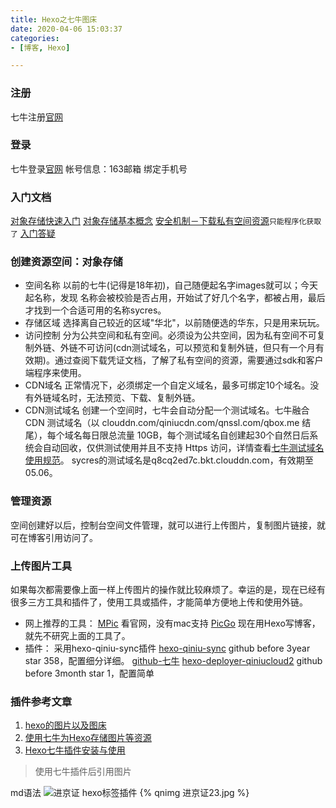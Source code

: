 ```yaml
---
title: Hexo之七牛图床
date: 2020-04-06 15:03:37
categories:
- [博客, Hexo]

---
```


### 注册
七牛注册[官网](https://portal.qiniu.com/signup)
### 登录
七牛登录[官网](https://sso.qiniu.com/?client_id=PIapUKqa3u6S24H868BelwrG0OFu8dS7AxVQ8oz8HznLXhgrl2BnjaO9cs9LzxK2&redirect_url=https:%2F%2Fportal.qiniu.com%2Fapi%2Fgaea%2Fsso%2Fsignin%3F)
帐号信息：163邮箱 绑定手机号
<!--more-->
### 入门文档
[对象存储快速入门](https://developer.qiniu.com/kodo/manual/1233/console-quickstart)
[对象存储基本概念](https://developer.qiniu.com/kodo/manual/3978/the-basic-concept)
[安全机制－下载私有空间资源](https://developer.qiniu.com/kodo/manual/1202/download-token)`只能程序化获取了`
[入门答疑](https://developer.qiniu.com/faq?tag=%E5%85%A5%E9%97%A8%E7%AD%94%E7%96%91)
### 创建资源空间：对象存储
* 空间名称
以前的七牛(记得是18年初)，自己随便起名字images就可以；今天起名称，发现
名称会被校验是否占用，开始试了好几个名字，都被占用，最后才找到一个合适可用的名称sycres。
* 存储区域
选择离自己较近的区域"华北"，以前随便选的华东，只是用来玩玩。
* 访问控制
分为公共空间和私有空间。必须设为公共空间，因为私有空间不可复制外链、外链不可访问(cdn测试域名，可以预览和复制外链，但只有一个月有效期)。通过查阅下载凭证文档，了解了私有空间的资源，需要通过sdk和客户端程序来使用。
* CDN域名
正常情况下，必须绑定一个自定义域名，最多可绑定10个域名。没有外链域名时，无法预览、下载、复制外链。
* CDN测试域名
创建一个空间时，七牛会自动分配一个测试域名。七牛融合 CDN 测试域名（以 clouddn.com/qiniucdn.com/qnssl.com/qbox.me 结尾），每个域名每日限总流量 10GB，每个测试域名自创建起30个自然日后系统会自动回收，仅供测试使用并且不支持 Https 访问，详情查看[七牛测试域名使用规范](https://developer.qiniu.com/fusion/kb/1319/test-domain-access-restriction-rules)。
sycres的测试域名是q8cq2ed7c.bkt.clouddn.com，有效期至05.06。

### 管理资源
空间创建好以后，控制台空间文件管理，就可以进行上传图片，复制图片链接，就可在博客引用访问了。

### 上传图片工具
如果每次都需要像上面一样上传图片的操作就比较麻烦了。幸运的是，现在已经有很多三方工具和插件了，使用工具或插件，才能简单方便地上传和使用外链。
* 网上推荐的工具：
[MPic](http://mpic.lzhaofu.cn/) 看官网，没有mac支持
[PicGo](https://github.com/Molunerfinn/PicGo)
现在用Hexo写博客，就先不研究上面的工具了。
* 插件：
采用hexo-qiniu-sync插件
[hexo-qiniu-sync](https://github.com/gyk001/hexo-qiniu-sync)
github before 3year star 358，配置细分详细。
[github-七牛](https://github.com/qiniu)
[hexo-deployer-qiniucloud2](https://github.com/howardliu-cn/hexo-deployer-qiniucloud2)
github before 3month star 1，配置简单

### 插件参考文章
1. [hexo的图片以及图床](http://blog.rexking6.top/2017/03/28/hexo%E7%9A%84%E5%9B%BE%E7%89%87%E4%BB%A5%E5%8F%8A%E5%9B%BE%E5%BA%8A/)
2. [使用七牛为Hexo存储图片等资源](https://yuchen-lea.github.io/2016-01-21-use-qiniu-store-file-for-hexo/)
3. [Hexo七牛插件安装与使用](https://www.jianshu.com/p/6991e8e7f01b)

> 使用七牛插件后引用图片  

md语法
![进京证](http://cdn.shendawei.cn/cdn/images/%E8%BF%9B%E4%BA%AC%E8%AF%8123.jpg)
hexo标签插件
{% qnimg 进京证23.jpg %}